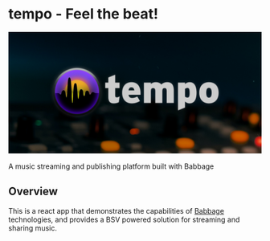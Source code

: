 # tempo - Feel the beat!
 ![Getting Started](./src/Images/logoproto2.4.png)

 A music streaming and publishing platform built with Babbage

## Overview

This is a react app that demonstrates the capabilities of [Babbage](https://projectbabbage.com) technologies, and provides a BSV powered solution for streaming and sharing music.
